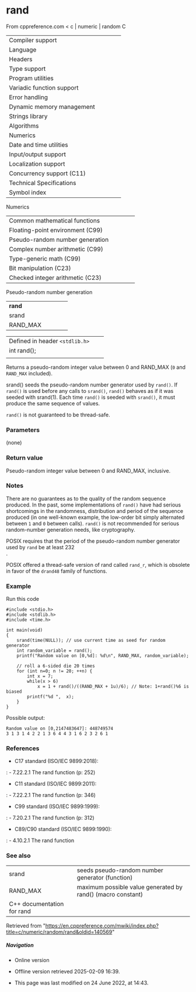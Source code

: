 # rand

From cppreference.com
< c‎ | numeric‎ | random
 C

|  |  |  |  |  |
| --- | --- | --- | --- | --- |
| Compiler support | | | | |
| Language | | | | |
| Headers | | | | |
| Type support | | | | |
| Program utilities | | | | |
| Variadic function support | | | | |
| Error handling | | | | |
| Dynamic memory management | | | | |
| Strings library | | | | |
| Algorithms | | | | |
| Numerics | | | | |
| Date and time utilities | | | | |
| Input/output support | | | | |
| Localization support | | | | |
| Concurrency support (C11) | | | | |
| Technical Specifications | | | | |
| Symbol index | | | | |

 Numerics

|  |  |  |  |  |
| --- | --- | --- | --- | --- |
| Common mathematical functions | | | | |
| Floating-point environment (C99) | | | | |
| Pseudo-random number generation | | | | |
| Complex number arithmetic (C99) | | | | |
| Type-generic math (C99) | | | | |
| Bit manipulation (C23) | | | | |
| Checked integer arithmetic (C23) | | | | |

 Pseudo-random number generation

|  |  |  |  |  |
| --- | --- | --- | --- | --- |
| ****rand**** | | | | |
| srand | | | | |
| RAND_MAX | | | | |

|  |  |  |
| --- | --- | --- |
| Defined in header `<stdlib.h>` |  |  |
| int rand(); |  |  |
|  |  |  |

Returns a pseudo-random integer value between ​0​ and RAND_MAX (`0` and `RAND_MAX` included).

srand() seeds the pseudo-random number generator used by `rand()`.
If `rand()` is used before any calls to `srand()`, `rand()` behaves as if it was seeded with srand(1).
Each time `rand()` is seeded with `srand()`, it must produce the same sequence of values.

`rand()` is not guaranteed to be thread-safe.

### Parameters

(none)

### Return value

Pseudo-random integer value between ​0​ and RAND_MAX, inclusive.

### Notes

There are no guarantees as to the quality of the random sequence produced.
In the past, some implementations of `rand()` have had serious shortcomings in the randomness, distribution and period of the sequence produced (in one well-known example, the low-order bit simply alternated between `1` and `0` between calls).
`rand()` is not recommended for serious random-number generation needs, like cryptography.

POSIX requires that the period of the pseudo-random number generator used by `rand` be at least 232  
.

POSIX offered a thread-safe version of rand called `rand_r`, which is obsolete in favor of the `drand48` family of functions.

### Example

Run this code

```
#include <stdio.h>
#include <stdlib.h>
#include <time.h>
 
int main(void)
{
    srand(time(NULL)); // use current time as seed for random generator
    int random_variable = rand();
    printf("Random value on [0,%d]: %d\n", RAND_MAX, random_variable);
 
    // roll a 6-sided die 20 times
    for (int n=0; n != 20; ++n) {
        int x = 7;
        while(x > 6) 
            x = 1 + rand()/((RAND_MAX + 1u)/6); // Note: 1+rand()%6 is biased
        printf("%d ",  x); 
    }
}

```

Possible output:

```
Random value on [0,2147483647]: 448749574
3 1 3 1 4 2 2 1 3 6 4 4 3 1 6 2 3 2 6 1

```

### References

- C17 standard (ISO/IEC 9899:2018):

:   - 7.22.2.1 The rand function (p: 252)

- C11 standard (ISO/IEC 9899:2011):

:   - 7.22.2.1 The rand function (p: 346)

- C99 standard (ISO/IEC 9899:1999):

:   - 7.20.2.1 The rand function (p: 312)

- C89/C90 standard (ISO/IEC 9899:1990):

:   - 4.10.2.1 The rand function

### See also

|  |  |
| --- | --- |
| srand | seeds pseudo-random number generator   (function) |
| RAND_MAX | maximum possible value generated by rand()   (macro constant) |
| C++ documentation for rand | |

Retrieved from "<https://en.cppreference.com/mwiki/index.php?title=c/numeric/random/rand&oldid=140569>"

##### Navigation

- Online version
- Offline version retrieved 2025-02-09 16:39.

- This page was last modified on 24 June 2022, at 14:43.